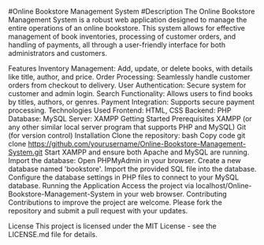 #Online Bookstore Management System
#Description
The Online Bookstore Management System is a robust web application designed to manage the entire operations of an online bookstore. This system allows for effective management of book inventories, processing of customer orders, and handling of payments, all through a user-friendly interface for both administrators and customers.

Features
Inventory Management: Add, update, or delete books, with details like title, author, and price.
Order Processing: Seamlessly handle customer orders from checkout to delivery.
User Authentication: Secure system for customer and admin login.
Search Functionality: Allows users to find books by titles, authors, or genres.
Payment Integration: Supports secure payment processing.
Technologies Used
Frontend: HTML, CSS
Backend: PHP
Database: MySQL
Server: XAMPP
Getting Started
Prerequisites
XAMPP (or any other similar local server program that supports PHP and MySQL)
Git (for version control)
Installation
Clone the repository:
bash
Copy code
git clone https://github.com/yourusername/Online-Bookstore-Management-System.git
Start XAMPP and ensure both Apache and MySQL are running.
Import the database:
Open PHPMyAdmin in your browser.
Create a new database named 'bookstore'.
Import the provided SQL file into the database.
Configure the database settings in PHP files to connect to your MySQL database.
Running the Application
Access the project via localhost/Online-Bookstore-Management-System in your web browser.
Contributing
Contributions to improve the project are welcome. Please fork the repository and submit a pull request with your updates.

License
This project is licensed under the MIT License - see the LICENSE.md file for details.
